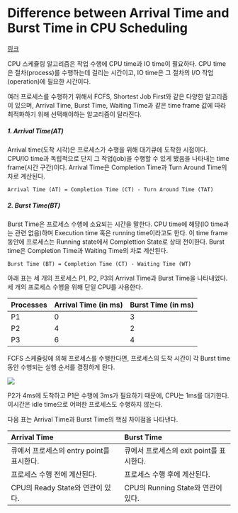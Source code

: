 # Difference between Arrival Time and Burst Time in CPU Scheduling

[링크](https://www.geeksforgeeks.org/difference-between-arrival-time-and-burst-time-in-cpu-scheduling/)

CPU 스케쥴링 알고리즘은 작업 수행에 CPU time과 IO time이 필요하다. CPU time은 절차(process)를 수행하는데 걸리는 시간이고, IO time은 그 절차의 I/O 작업(operation)에 필요한 시간이다.

여러 프로세스를 수행하기 위해서 FCFS, Shortest Job First와 같은 다양한 알고리즘이 있으며, Arrival Time, Burst Time, Waiting Time과 같은 time frame 값에 따라 최적화하기 위해 선택해야하는 알고리즘이 달라진다.

##### 1. Arrival Time(AT)

Arrival time(도착 시각)은 프로세스가 수행을 위해 대기큐에 도착한 시점이다. CPU/IO time과 독립적으로 단지 그 작업(job)을 수행할 수 있게 됐음을 나타내는 time frame(시간 구간)이다. Arrival Time은 Completion Time과 Turn Around Time의 차로 계산된다.

```
Arrival Time (AT) = Completion Time (CT) - Turn Around Time (TAT)
```

##### 2. Burst Time(BT)

Burst Time은 프로세스 수행에 소요되는 시간을 말한다. CPU time에 해당(IO time과는 관련 없음)하며 Execution time 혹은 running time이라고도 한다. 이 time frame 동안에 프로세스는 Running state에서 Complettion State로 상태 전이한다. Burst time은 Completion Time과 Waiting Time의 차로 계산된다.

```
Burst Time (BT) = Completion Time (CT) - Waiting Time (WT)
```



아래 표는 세 개의 프로세스 P1, P2, P3의 Arrival Time과 Burst Time을 나타내었다. 세 개의 프로세스 수행을 위해 단일 CPU를 사용한다.

| Processes | Arrival Time (in ms) | Burst Time (in ms) |
| :-------- | :------------------- | :----------------- |
| P1        | 0                    | 3                  |
| P2        | 4                    | 2                  |
| P3        | 6                    | 4                  |



FCFS 스케쥴링에 의해 프로세스를 수행한다면, 프로세스의 도착 시간이 각 Burst time동안 수행되는 실행 순서를 결정하게 된다. 

![](https://media.geeksforgeeks.org/wp-content/uploads/20200430201323/Untitled-Diagram-68.jpg)

P2가 4ms에 도착하고 P1은 수행에 3ms가 필요하기 때문에, CPU는 1ms를 대기한다. 이시간은 idle time으로 어떠한 프로세스도 수행하지 않는다.

다음 표는 Arrival Time과 Burst Time의 핵심 차이점을 나타낸다.

| Arrival Time                              | Burst Time                               |
| :---------------------------------------- | :--------------------------------------- |
| 큐에서 프로세스의 entry point를 표시한다. | 큐에서 프로세스의 exit point를 표시한다. |
| 프로세스 수행 전에 계산된다.              | 프로세스 수행 후에 계산된다.             |
| CPU의 Ready State와 연관이 있다.          | CPU의 Running State와 연관이 있다.       |